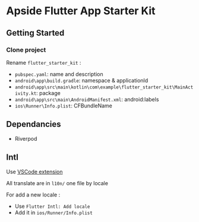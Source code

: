 # Apside Flutter App Starter Kit



## Getting Started

### Clone project

Rename `flutter_starter_kit` :
- `pubspec.yaml`: name and description
- `android\app\build.gradle`: namespace & applicationId
- `android\app\src\main\kotlin\com\example\flutter_starter_kit\MainActivity.kt`: package
- `android\app\src\main\AndroidManifest.xml`: android:labels
- `ios\Runner\Info.plist`: CFBundleName

## Dependancies

- Riverpod


## Intl

Use [VSCode extension](https://marketplace.visualstudio.com/items?itemName=localizely.flutter-intl)

All translate are in `l10n/` one file by locale

For add a new locale :
- Use `Flutter Intl: Add locale`
- Add it in `ios/Runner/Info.plist`
